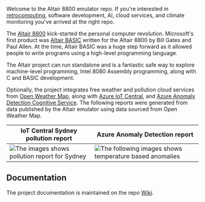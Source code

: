 Welcome to the Altair 8800 emulator repo. If you're interested in [retrocomputing](https://en.wikipedia.org/wiki/Retrocomputing), software development, AI, cloud services, and climate monitoring you've arrived at the right repo.

The [Altair 8800](https://en.wikipedia.org/wiki/Altair_8800?azure-portal=true) kick-started the personal computer revolution. Microsoft's first product was [Altair BASIC](https://en.wikipedia.org/wiki/Altair_BASIC?azure-portal=true) written for the Altair 8800 by Bill Gates and Paul Allen. At the time, Altair BASIC was a huge step forward as it allowed people to write programs using a high-level programming language.

The Altair project can run standalone and is a fantastic safe way to explore machine-level programming, Intel 8080 Assembly programming, along with C and BASIC development.

Optionally, the project integrates free weather and pollution cloud services from [Open Weather Map](http://openweathermap.org), along with [Azure IoT Central](https://azure.microsoft.com/en-au/services/iot-central/), and [Azure Anomaly Detection Cognitive Service](https://azure.microsoft.com/services/cognitive-services/anomaly-detector/). The following reports were generated from data published by the Altair emulator using data sourced from Open Weather Map.

| IoT Central Sydney pollution report | Azure Anomaly Detection report|
|------|-----|
| ![The images shows pollution report for Sydney](wiki/media/iot_central_pollution_report.png) | ![The following images shows temperature based anomalies](https://github.com/AzureSphereCloudEnabledAltair8800/AzureSphereAltair8800_V2/wiki/media/univariate-anomalies.png) |

## Documentation

The project documentation is maintained on the repo [Wiki](https://github.com/AzureSphereCloudEnabledAltair8800/AzureSphereAltair8800_V2/wiki).


